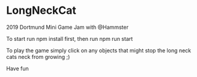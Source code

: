 # LongNeckCat
2019 Dortmund Mini Game Jam with @Hammster

To start run npm install first, then run npm run start

To play the game simply click on any objects that might stop the long neck cats neck from growing ;)

Have fun
